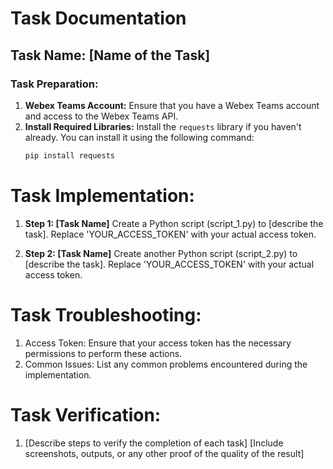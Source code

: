 # Task Documentation

## Task Name: [Name of the Task]

### Task Preparation:

1. **Webex Teams Account:** Ensure that you have a Webex Teams account and access to the Webex Teams API.
2. **Install Required Libraries:** Install the `requests` library if you haven't already. You can install it using the following command:
   ```bash
   pip install requests


# Task Implementation:
1. **Step 1: [Task Name]** Create a Python script (script_1.py) to [describe the task]. Replace 'YOUR_ACCESS_TOKEN' with your actual access token.


2. **Step 2: [Task Name]** Create another Python script (script_2.py) to [describe the task]. Replace 'YOUR_ACCESS_TOKEN' with your actual access token.

# Task Troubleshooting:
1. Access Token: Ensure that your access token has the necessary permissions to perform these actions.
2. Common Issues: List any common problems encountered during the implementation.
# Task Verification:
1. [Describe steps to verify the completion of each task]
    [Include screenshots, outputs, or any other proof of the quality of the result] 